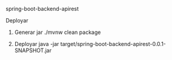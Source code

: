spring-boot-backend-apirest

Deployar
1. Generar jar
./mvnw clean package

2. Deployar
java -jar target/spring-boot-backend-apirest-0.0.1-SNAPSHOT.jar 

